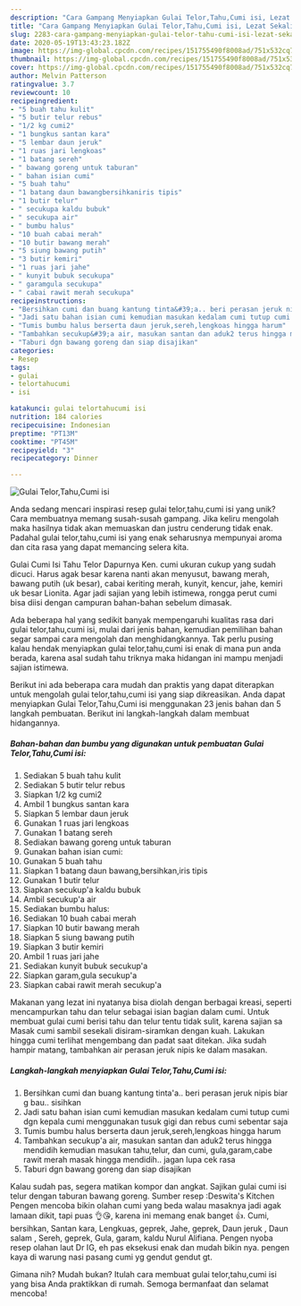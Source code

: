```yaml
---
description: "Cara Gampang Menyiapkan Gulai Telor,Tahu,Cumi isi, Lezat Sekali"
title: "Cara Gampang Menyiapkan Gulai Telor,Tahu,Cumi isi, Lezat Sekali"
slug: 2283-cara-gampang-menyiapkan-gulai-telor-tahu-cumi-isi-lezat-sekali
date: 2020-05-19T13:43:23.182Z
image: https://img-global.cpcdn.com/recipes/151755490f8008ad/751x532cq70/gulai-telortahucumi-isi-foto-resep-utama.jpg
thumbnail: https://img-global.cpcdn.com/recipes/151755490f8008ad/751x532cq70/gulai-telortahucumi-isi-foto-resep-utama.jpg
cover: https://img-global.cpcdn.com/recipes/151755490f8008ad/751x532cq70/gulai-telortahucumi-isi-foto-resep-utama.jpg
author: Melvin Patterson
ratingvalue: 3.7
reviewcount: 10
recipeingredient:
- "5 buah tahu kulit"
- "5 butir telur rebus"
- "1/2 kg cumi2"
- "1 bungkus santan kara"
- "5 lembar daun jeruk"
- "1 ruas jari lengkoas"
- "1 batang sereh"
- " bawang goreng untuk taburan"
- " bahan isian cumi"
- "5 buah tahu"
- "1 batang daun bawangbersihkaniris tipis"
- "1 butir telur"
- " secukupa kaldu bubuk"
- " secukupa air"
- " bumbu halus"
- "10 buah cabai merah"
- "10 butir bawang merah"
- "5 siung bawang putih"
- "3 butir kemiri"
- "1 ruas jari jahe"
- " kunyit bubuk secukupa"
- " garamgula secukupa"
- " cabai rawit merah secukupa"
recipeinstructions:
- "Bersihkan cumi dan buang kantung tinta&#39;a.. beri perasan jeruk nipis biar g bau.. sisihkan"
- "Jadi satu bahan isian cumi kemudian masukan kedalam cumi tutup cumi dgn kepala cumi menggunakan tusuk gigi dan rebus cumi sebentar saja"
- "Tumis bumbu halus berserta daun jeruk,sereh,lengkoas hingga harum"
- "Tambahkan secukup&#39;a air, masukan santan dan aduk2 terus hingga mendidih kemudian masukan tahu,telur, dan cumi, gula,garam,cabe rawit merah masak hingga mendidih.. jagan lupa cek rasa"
- "Taburi dgn bawang goreng dan siap disajikan"
categories:
- Resep
tags:
- gulai
- telortahucumi
- isi

katakunci: gulai telortahucumi isi 
nutrition: 184 calories
recipecuisine: Indonesian
preptime: "PT13M"
cooktime: "PT45M"
recipeyield: "3"
recipecategory: Dinner

---
```



![Gulai Telor,Tahu,Cumi isi](https://img-global.cpcdn.com/recipes/151755490f8008ad/751x532cq70/gulai-telortahucumi-isi-foto-resep-utama.jpg)

Anda sedang mencari inspirasi resep gulai telor,tahu,cumi isi yang unik? Cara membuatnya memang susah-susah gampang. Jika keliru mengolah maka hasilnya tidak akan memuaskan dan justru cenderung tidak enak. Padahal gulai telor,tahu,cumi isi yang enak seharusnya mempunyai aroma dan cita rasa yang dapat memancing selera kita.

Gulai Cumi Isi Tahu Telor Dapurnya Ken. cumi ukuran cukup yang sudah dicuci. Harus agak besar karena nanti akan menyusut, bawang merah, bawang putih (uk besar), cabai keriting merah, kunyit, kencur, jahe, kemiri uk besar Lionita. Agar jadi sajian yang lebih istimewa, rongga perut cumi bisa diisi dengan campuran bahan-bahan sebelum dimasak.

Ada beberapa hal yang sedikit banyak mempengaruhi kualitas rasa dari gulai telor,tahu,cumi isi, mulai dari jenis bahan, kemudian pemilihan bahan segar sampai cara mengolah dan menghidangkannya. Tak perlu pusing kalau hendak menyiapkan gulai telor,tahu,cumi isi enak di mana pun anda berada, karena asal sudah tahu triknya maka hidangan ini mampu menjadi sajian istimewa.


Berikut ini ada beberapa cara mudah dan praktis yang dapat diterapkan untuk mengolah gulai telor,tahu,cumi isi yang siap dikreasikan. Anda dapat menyiapkan Gulai Telor,Tahu,Cumi isi menggunakan 23 jenis bahan dan 5 langkah pembuatan. Berikut ini langkah-langkah dalam membuat hidangannya.

<!--inarticleads1-->

##### Bahan-bahan dan bumbu yang digunakan untuk pembuatan Gulai Telor,Tahu,Cumi isi:

1. Sediakan 5 buah tahu kulit
1. Sediakan 5 butir telur rebus
1. Siapkan 1/2 kg cumi2
1. Ambil 1 bungkus santan kara
1. Siapkan 5 lembar daun jeruk
1. Gunakan 1 ruas jari lengkoas
1. Gunakan 1 batang sereh
1. Sediakan  bawang goreng untuk taburan
1. Gunakan  bahan isian cumi:
1. Gunakan 5 buah tahu
1. Siapkan 1 batang daun bawang,bersihkan,iris tipis
1. Gunakan 1 butir telur
1. Siapkan  secukup&#39;a kaldu bubuk
1. Ambil  secukup&#39;a air
1. Sediakan  bumbu halus:
1. Sediakan 10 buah cabai merah
1. Siapkan 10 butir bawang merah
1. Siapkan 5 siung bawang putih
1. Siapkan 3 butir kemiri
1. Ambil 1 ruas jari jahe
1. Sediakan  kunyit bubuk secukup&#39;a
1. Siapkan  garam,gula secukup&#39;a
1. Siapkan  cabai rawit merah secukup&#39;a


Makanan yang lezat ini nyatanya bisa diolah dengan berbagai kreasi, seperti mencampurkan tahu dan telur sebagai isian bagian dalam cumi. Untuk membuat gulai cumi berisi tahu dan telur tentu tidak sulit, karena sajian sa Masak cumi sambil sesekali disiram-siramkan dengan kuah. Lakukan hingga cumi terlihat mengembang dan padat saat ditekan. Jika sudah hampir matang, tambahkan air perasan jeruk nipis ke dalam masakan. 

<!--inarticleads2-->

##### Langkah-langkah menyiapkan Gulai Telor,Tahu,Cumi isi:

1. Bersihkan cumi dan buang kantung tinta&#39;a.. beri perasan jeruk nipis biar g bau.. sisihkan
1. Jadi satu bahan isian cumi kemudian masukan kedalam cumi tutup cumi dgn kepala cumi menggunakan tusuk gigi dan rebus cumi sebentar saja
1. Tumis bumbu halus berserta daun jeruk,sereh,lengkoas hingga harum
1. Tambahkan secukup&#39;a air, masukan santan dan aduk2 terus hingga mendidih kemudian masukan tahu,telur, dan cumi, gula,garam,cabe rawit merah masak hingga mendidih.. jagan lupa cek rasa
1. Taburi dgn bawang goreng dan siap disajikan


Kalau sudah pas, segera matikan kompor dan angkat. Sajikan gulai cumi isi telur dengan taburan bawang goreng. Sumber resep :Deswita&#39;s Kitchen Pengen mencoba bikin olahan cumi yang beda walau masaknya jadi agak lamaan dikit, tapi puas 👌😘, karena ini memang enak banget 👍. Cumi, bersihkan, Santan kara, Lengkuas, geprek, Jahe, geprek, Daun jeruk , Daun salam , Sereh, geprek, Gula, garam, kaldu Nurul Alifiana. Pengen nyoba resep olahan laut Dr IG, eh pas eksekusi enak dan mudah bikin nya. pengen kaya di warung nasi pasang cumi yg gendut gendut gt. 

Gimana nih? Mudah bukan? Itulah cara membuat gulai telor,tahu,cumi isi yang bisa Anda praktikkan di rumah. Semoga bermanfaat dan selamat mencoba!
